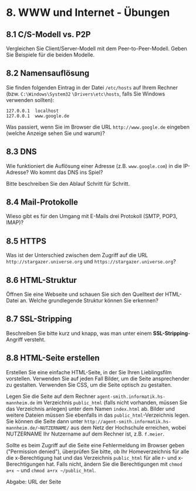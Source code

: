# 8. WWW und Internet - Übungen

## 8.1 C/S-Modell vs. P2P
Vergleichen Sie Client/Server-Modell mit dem Peer-to-Peer-Modell. Geben Sie Beispiele für die beiden Modelle.


## 8.2 Namensauflösung
Sie finden folgenden Eintrag in der Datei `/etc/hosts` auf Ihrem Rechner (bzw. `C:\Windows\System32` `\Drivers\etc\hosts`, falls Sie Windows verwenden sollten):

```console
127.0.0.1  localhost
127.0.0.1  www.google.de
```

Was passiert, wenn Sie im Browser die URL `http://www.google.de` eingeben (welche Anzeige sehen Sie und warum)?


## 8.3 DNS
Wie funktioniert die Auflösung einer Adresse (z.B. `www.google.com`) in die IP-Adresse? Wo kommt das DNS ins Spiel?

Bitte beschreiben Sie den Ablauf Schritt für Schritt.


## 8.4 Mail-Protokolle
Wieso gibt es für den Umgang mit E-Mails drei Protokoll (SMTP, POP3, IMAP)?


## 8.5 HTTPS
Was ist der Unterschied zwischen dem Zugriff auf die URL `http://stargazer.universe.org` und `https://stargazer.universe.org`?


## 8.6 HTML-Struktur
Öffnen Sie eine Webseite und schauen Sie sich den Quelltext der HTML-Datei an. Welche grundlegende Struktur können Sie erkennen?


## 8.7 SSL-Stripping
Beschreiben Sie bitte kurz und knapp, was man unter einem __SSL-Stripping__-Angriff versteht.


## 8.8 HTML-Seite erstellen
Erstellen Sie eine einfache HTML-Seite, in der Sie Ihren Lieblingsfilm vorstellen. Verwenden Sie auf jeden Fall Bilder, um die Seite ansprechender zu gestalten. Verwenden Sie CSS, um die Seite optisch zu gestalten.

Legen Sie die Seite auf dem Rechner `agent-smith.informatik.hs-mannheim.de` im Verzeichnis `public_html` (falls nicht vorhanden, müssen Sie das Verzeichnis anlegen) unter dem Namen `index.html` ab. Bilder und weitere Dateien müssen Sie ebenfalls in das `public_html`-Verzeichnis legen. Sie können die Seite dann unter `http://agent-smith.informatik.hs-mannheim.de/~NUTZERNAME/` aus dem Netz der Hochschule erreichen, wobei NUTZERNAME Ihr Nutzername auf dem Rechner ist, z.B. `f.meier`.

Sollte es beim Zugriff auf die Seite eine Fehlermeldung im Browser geben ("Permission denied"), überprüfen Sie bitte, ob Ihr Homeverzeichnis für alle die x-Berechtigung hat und das Verzeichnis `public_html` für alle r- und x-Berechtigungen hat. Falls nicht, ändern Sie die Berechtigungen mit `chmod a+x ~` und `chmod a+rx ~/public_html`.

Abgabe: URL der Seite


